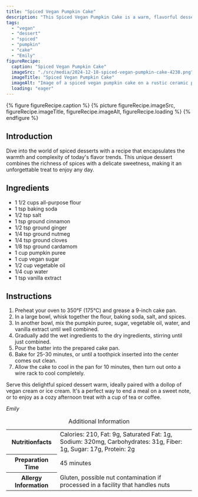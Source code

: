 ```yaml
---
title: "Spiced Vegan Pumpkin Cake"
description: "This Spiced Vegan Pumpkin Cake is a warm, flavorful dessert perfect for any day, combining rich spices with sweet pumpkin."
tags:
  - "vegan"
  - "dessert"
  - "spiced"
  - "pumpkin"
  - "cake"
  - "Emily"
figureRecipe: 
  caption: "Spiced Vegan Pumpkin Cake"
  imageSrc: "./src/media/2024-12-18-spiced-vegan-pumpkin-cake-4238.png"
  imageTitle: "Spiced Vegan Pumpkin Cake"
  imageAlt: "Image of a spiced vegan pumpkin cake on a rustic ceramic plate, with a silver server and white napkin on a wooden table, under soft, natural light, emphasizing its warm hues and visible spices."
  loading: "eager"
---
```


{% figure figureRecipe.caption %}
{% picture figureRecipe.imageSrc, figureRecipe.imageTitle, figureRecipe.imageAlt, figureRecipe.loading %}
{% endfigure %}

## Introduction

Dive into the world of spiced desserts with a recipe that encapsulates the warmth and complexity of today's flavor trends. This unique dessert combines the richness of spices with a delicate sweetness, making it an unforgettable treat to enjoy any day.

## Ingredients

* 1 1/2 cups all-purpose flour
* 1 tsp baking soda
* 1/2 tsp salt
* 1 tsp ground cinnamon
* 1/2 tsp ground ginger
* 1/4 tsp ground nutmeg
* 1/4 tsp ground cloves
* 1/8 tsp ground cardamom
* 1 cup pumpkin puree
* 1 cup vegan sugar
* 1/2 cup vegetable oil
* 1/4 cup water
* 1 tsp vanilla extract

## Instructions

1. Preheat your oven to 350°F (175°C) and grease a 9-inch cake pan.
2. In a large bowl, whisk together the flour, baking soda, salt, and spices.
3. In another bowl, mix the pumpkin puree, sugar, vegetable oil, water, and vanilla extract until well combined.
4. Gradually add the wet ingredients to the dry ingredients, stirring until just combined.
5. Pour the batter into the prepared cake pan.
6. Bake for 25-30 minutes, or until a toothpick inserted into the center comes out clean.
7. Allow the cake to cool in the pan for 10 minutes, then turn out onto a wire rack to cool completely.

Serve this delightful spiced dessert warm, ideally paired with a dollop of vegan cream or ice cream. It's a perfect way to end a meal on a sweet note, or to enjoy as a cozy afternoon treat with a cup of tea or coffee.

*Emily*

<table><caption class='sr-only'>Additional Information</caption><tr><th>Nutritionfacts</th><td>Calories: 210, Fat: 9g, Saturated Fat: 1g, Sodium: 320mg, Carbohydrates: 31g, Fiber: 1g, Sugar: 17g, Protein: 2g&nbsp;</td></tr><tr><th>Preparation Time</th><td>45 minutes&nbsp;</td></tr><tr><th>Allergy Information</th><td>Gluten, possible nut contamination if processed in a facility that handles nuts&nbsp;</td></tr></table>

